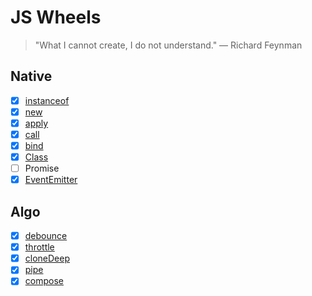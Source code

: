 # JS Wheels

> "What I cannot create, I do not understand." — Richard Feynman

## Native

-   [x] [instanceof](./src/instanceof.js)
-   [x] [new](./src/new.js)
-   [x] [apply](./src/apply-and-call.js)
-   [x] [call](./src/apply-and-call.js)
-   [x] [bind](./src/bind.js)
-   [x] [Class](./src/class.js)
-   [ ] Promise
-   [x] [EventEmitter](./src/EventEmitter.js)

## Algo

-   [x] [debounce](./src/debounce.js)
-   [x] [throttle](./src/throttle.js)
-   [x] [cloneDeep](./src/deepClone.js)
-   [x] [pipe](./src/pipe.js)
-   [x] [compose]('./src/compose.js)
